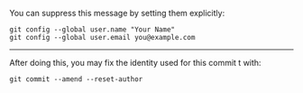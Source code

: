 You can suppress this message by setting them explicitly:

    git config --global user.name "Your Name"
    git config --global user.email you@example.com

-------------------------
After doing this, you may fix the identity used for this commit
t with:

    git commit --amend --reset-author
